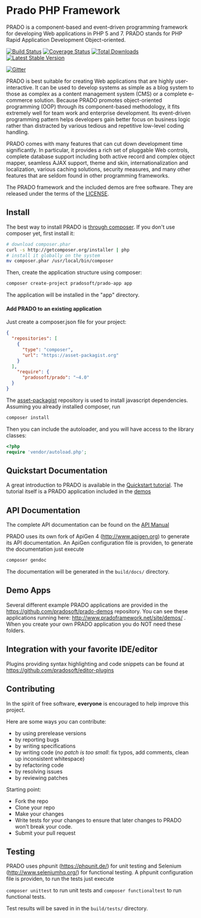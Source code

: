 # Prado PHP Framework

PRADO is a component-based and event-driven programming framework for developing Web applications in PHP 5 and 7.
PRADO stands for PHP Rapid Application Development Object-oriented.

[![Build Status](https://travis-ci.org/pradosoft/prado.png?branch=master)](https://travis-ci.org/pradosoft/prado)
[![Coverage Status](https://coveralls.io/repos/pradosoft/prado/badge.png?branch=master)](https://coveralls.io/r/pradosoft/prado?branch=master)
[![Total Downloads](https://poser.pugx.org/pradosoft/prado/downloads.png)](https://packagist.org/packages/pradosoft/prado)
[![Latest Stable Version](https://poser.pugx.org/pradosoft/prado/v/stable.png)](https://packagist.org/packages/pradosoft/prado)

[![Gitter](https://badges.gitter.im/pradosoft/prado.png)](https://gitter.im/pradosoft/prado?utm_source=badge&utm_medium=badge&utm_campaign=pr-badge&utm_content=badge)

PRADO is best suitable for creating Web applications that are highly user-interactive. It can be used to develop systems as simple as a blog system to those as complex as a content management system (CMS) or a complete e-commerce solution. Because PRADO promotes object-oriented programming (OOP) through its component-based methodology, it fits extremely well for team work and enterprise development. Its event-driven programming pattern helps developers gain better focus on business logic rather than distracted by various tedious and repetitive low-level coding handling.

PRADO comes with many features that can cut down development time significantly. In particular, it provides a rich set of pluggable Web controls, complete database support including both active record and complex object mapper, seamless AJAX support, theme and skin, internationalization and localization, various caching solutions, security measures, and many other features that are seldom found in other programming frameworks.

The PRADO framework and the included demos are free software. They are released under the terms of the [LICENSE](https://github.com/pradosoft/prado/blob/master/LICENSE).

## Install

The best way to install PRADO is [through composer](http://getcomposer.org).
If you don't use composer yet, first install it:
```sh
# download composer.phar
curl -s http://getcomposer.org/installer | php
# install it globally on the system
mv composer.phar /usr/local/bin/composer
```

Then, create the application structure using composer:
```sh	
composer create-project pradosoft/prado-app app
```

The application will be installed in the "app" directory.

#### Add PRADO to an existing application
Just create a composer.json file for your project:

```JSON
{
  "repositories": [
    {
      "type": "composer",
      "url": "https://asset-packagist.org"
    }
  ],
    "require": {
      "pradosoft/prado": "~4.0"
  }
}
```

The [asset-packagist](https://asset-packagist.org) repository is used to install javascript dependencies.
Assuming you already installed composer, run

```sh
composer install
```

Then you can include the autoloader, and you will have access to the library classes:

```php
<?php
require 'vendor/autoload.php';
```

## Quickstart Documentation

A great introduction to PRADO is available in the [Quickstart tutorial](http://www.pradoframework.net/demos/quickstart/).
The tutorial itself is a PRADO application included in the [demos](https://github.com/pradosoft/prado-demos)

## API Documentation

The complete API documentation can be found on the [API Manual](http://pradosoft.github.io/docs/manual/)

PRADO uses its own fork of ApiGen 4 (http://www.apigen.org) to generate its API documentation.
An ApiGen configuration file is providen, to generate the documentation just execute

```sh
composer gendoc
```

The documentation will be generated in the `build/docs/` directory.

## Demo Apps

Several different example PRADO applications are provided in the https://github.com/pradosoft/prado-demos repository. You can see these applications running here: http://www.pradoframework.net/site/demos/ .
When you create your own PRADO application you do NOT need these folders.

## Integration with your favorite IDE/editor

Plugins providing syntax highlighting and code snippets can be found at https://github.com/pradosoft/editor-plugins

## Contributing

In the spirit of free software, **everyone** is encouraged to help improve this project.

Here are some ways *you* can contribute:

* by using prerelease versions
* by reporting bugs
* by writing specifications
* by writing code (*no patch is too small*: fix typos, add comments, clean up inconsistent whitespace)
* by refactoring code
* by resolving issues
* by reviewing patches

Starting point:

* Fork the repo
* Clone your repo
* Make your changes
* Write tests for your changes to ensure that later changes to PRADO won't break your code.
* Submit your pull request

## Testing

PRADO uses phpunit (https://phpunit.de/) for unit testing and Selenium (http://www.seleniumhq.org/) for functional testing.
A phpunit configuration file is providen, to run the tests just execute

```composer unittest``` to run unit tests and
```composer functionaltest``` to run functional tests.

Test results will be saved in in the `build/tests/` directory.
